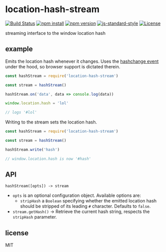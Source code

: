 # location-hash-stream

[![Build Status](https://img.shields.io/travis/jarofghosts/location-hash-stream.svg?style=flat-square)](https://travis-ci.org/jarofghosts/location-hash-stream)
[![npm install](https://img.shields.io/npm/dm/location-hash-stream.svg?style=flat-square)](https://www.npmjs.org/package/location-hash-stream)
[![npm version](https://img.shields.io/npm/v/location-hash-stream.svg?style=flat-square)](https://www.npmjs.org/package/location-hash-stream)
[![js-standard-style](https://img.shields.io/badge/code%20style-standard-brightgreen.svg?style=flat-square)](https://github.com/feross/standard)
[![License](https://img.shields.io/npm/l/location-hash-stream.svg?style=flat-square)](https://github.com/jarofghosts/location-hash-stream/blob/master/LICENSE)

streaming interface to the window location hash

## example

Emits the location hash whenever it changes. Uses the
[hashchange event](https://developer.mozilla.org/en-US/docs/Web/API/WindowEventHandlers/onhashchange)
under the hood, so browser support is dictated therein.

```javascript
const hashStream = require('location-hash-stream')

const stream = hashStream()

hashStream.on('data', data => console.log(data))

window.location.hash = 'lol'

// logs '#lol'
```

Writing to the stream sets the location hash.

```javascript
const hashStream = require('location-hash-stream')

const stream = hashStream()

hashStream.write('hash')

// window.location.hash is now '#hash'
```

## API

`hashStream([opts]) -> stream`

* `opts` is an optional configuration object. Available options are:
  - `stripHash` a `Boolean` specifying whether the emitted location hash should
    be stripped of its leading `#` character. Defaults to `false`.
* `stream.getHash()` -> Retrieve the current hash string, respects the
  `stripHash` parameter.

## license

MIT
